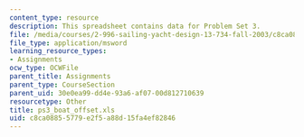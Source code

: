 ```yaml
---
content_type: resource
description: This spreadsheet contains data for Problem Set 3.
file: /media/courses/2-996-sailing-yacht-design-13-734-fall-2003/c8ca08855779e2f5a88d15fa4ef82846_ps3_boat_offset.xls
file_type: application/msword
learning_resource_types:
- Assignments
ocw_type: OCWFile
parent_title: Assignments
parent_type: CourseSection
parent_uid: 30e0ea99-dd4e-93a6-af07-00d812710639
resourcetype: Other
title: ps3_boat_offset.xls
uid: c8ca0885-5779-e2f5-a88d-15fa4ef82846
---
```

